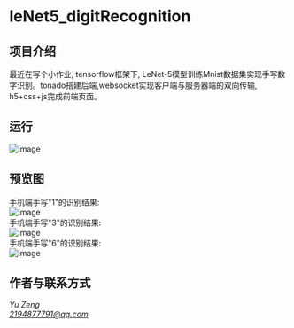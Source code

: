 # leNet5_digitRecognition

## 项目介绍
 
最近在写个小作业, tensorflow框架下, LeNet-5模型训练Mnist数据集实现手写数字识别。tonado搭建后端,websocket实现客户端与服务器端的双向传输, h5+css+js完成前端页面。

## 运行
![image](https://github.com/zy1998/hdrPro/blob/master/static/images/run.JPG)


## 预览图
手机端手写"1"的识别结果: <br>
![image](https://github.com/zy1998/hdrPro/blob/master/static/images/手机识别1.png) <br>
手机端手写"3"的识别结果: <br>
![image](https://github.com/zy1998/hdrPro/blob/master/static/images/手机识别3.png) <br>
手机端手写"6"的识别结果: <br>
![image](https://github.com/zy1998/hdrPro/blob/master/static/images/手机识别6.png) 


## 作者与联系方式
*Yu Zeng* <br>
*2194877791@qq.com*
